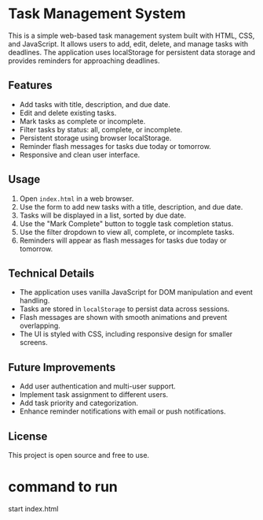 # Task Management System

This is a simple web-based task management system built with HTML, CSS, and JavaScript. It allows users to add, edit, delete, and manage tasks with deadlines. The application uses localStorage for persistent data storage and provides reminders for approaching deadlines.

## Features

- Add tasks with title, description, and due date.
- Edit and delete existing tasks.
- Mark tasks as complete or incomplete.
- Filter tasks by status: all, complete, or incomplete.
- Persistent storage using browser localStorage.
- Reminder flash messages for tasks due today or tomorrow.
- Responsive and clean user interface.

## Usage

1. Open `index.html` in a web browser.
2. Use the form to add new tasks with a title, description, and due date.
3. Tasks will be displayed in a list, sorted by due date.
4. Use the "Mark Complete" button to toggle task completion status.
5. Use the filter dropdown to view all, complete, or incomplete tasks.
6. Reminders will appear as flash messages for tasks due today or tomorrow.

## Technical Details

- The application uses vanilla JavaScript for DOM manipulation and event handling.
- Tasks are stored in `localStorage` to persist data across sessions.
- Flash messages are shown with smooth animations and prevent overlapping.
- The UI is styled with CSS, including responsive design for smaller screens.

## Future Improvements

- Add user authentication and multi-user support.
- Implement task assignment to different users.
- Add task priority and categorization.
- Enhance reminder notifications with email or push notifications.

## License

This project is open source and free to use.


# command to run

start index.html 
